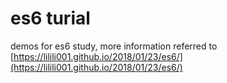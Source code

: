 # es6 turial

demos for es6 study, more information referred to [https://lilili001.github.io/2018/01/23/es6/](https://lilili001.github.io/2018/01/23/es6/)